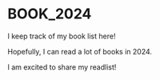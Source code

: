 # BOOK_2024

I keep track of my book list here! 

Hopefully, I can read a lot of books in 2024. 

I am excited to share my readlist!
